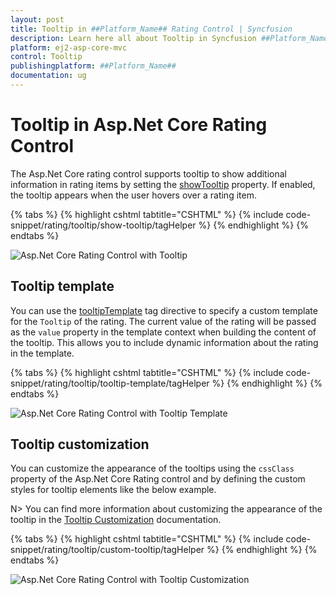 ```yaml
---
layout: post
title: Tooltip in ##Platform_Name## Rating Control | Syncfusion
description: Learn here all about Tooltip in Syncfusion ##Platform_Name## Rating control of Syncfusion Essential JS 2 and more.
platform: ej2-asp-core-mvc
control: Tooltip
publishingplatform: ##Platform_Name##
documentation: ug
---
```


# Tooltip in Asp.Net Core Rating Control

The Asp.Net Core rating control supports tooltip to show additional information in rating items by setting the [showTooltip](https://help.syncfusion.com/cr/aspnetcore-js2/Syncfusion.EJ2.Inputs.Rating.html#Syncfusion_EJ2_Inputs_Rating_ShowTooltip) property. If enabled, the tooltip appears when the user hovers over a rating item.

{% tabs %}
{% highlight cshtml tabtitle="CSHTML" %}
{% include code-snippet/rating/tooltip/show-tooltip/tagHelper %}
{% endhighlight %}
{% endtabs %}

![Asp.Net Core Rating Control with Tooltip](./images/rating-tooltip.png)

## Tooltip template

You can use the [tooltipTemplate](https://help.syncfusion.com/cr/aspnetcore-js2/Syncfusion.EJ2.Inputs.Rating.html#Syncfusion_EJ2_Inputs_Rating_TooltipTemplate) tag directive to specify a custom template for the `Tooltip` of the rating. The current value of the rating will be passed as the `value` property in the template context when building the content of the tooltip. This allows you to include dynamic information about the rating in the template.

{% tabs %}
{% highlight cshtml tabtitle="CSHTML" %}
{% include code-snippet/rating/tooltip/tooltip-template/tagHelper %}
{% endhighlight %}
{% endtabs %}

![Asp.Net Core Rating Control with Tooltip Template](./images/rating-tooltip-template.png)


## Tooltip customization

You can customize the appearance of the tooltips using the `cssClass` property of the Asp.Net Core Rating control and by defining the custom styles for tooltip elements like the below example.

N> You can find more information about customizing the appearance of the tooltip in the [Tooltip Customization](https://ej2.syncfusion.com/aspnetcore/documentation/tooltip/style) documentation.

{% tabs %}
{% highlight cshtml tabtitle="CSHTML" %}
{% include code-snippet/rating/tooltip/custom-tooltip/tagHelper %}
{% endhighlight %}
{% endtabs %}

![Asp.Net Core Rating Control with Tooltip Customization](./images/rating-custom-tooltip.png)
